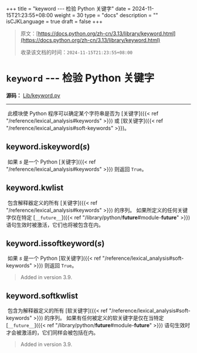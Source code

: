 +++
title = "keyword --- 检验 Python 关键字"
date = 2024-11-15T21:23:55+08:00
weight = 30
type = "docs"
description = ""
isCJKLanguage = true
draft = false
+++

> 原文：[https://docs.python.org/zh-cn/3.13/library/keyword.html](https://docs.python.org/zh-cn/3.13/library/keyword.html)
>
> 收录该文档的时间：`2024-11-15T21:23:55+08:00`

# `keyword` --- 检验 Python 关键字

**源码：** [Lib/keyword.py](https://github.com/python/cpython/tree/3.13/Lib/keyword.py)

------

​	此模块使 Python 程序可以确定某个字符串是否为 [关键字]({{< ref "/reference/lexical_analysis#keywords" >}}) 或 [软关键字]({{< ref "/reference/lexical_analysis#soft-keywords" >}})。

## keyword.**iskeyword**(*s*)

​	如果 *s* 是一个 Python [关键字]({{< ref "/reference/lexical_analysis#keywords" >}}) 则返回 `True`。

## keyword.**kwlist**

​	包含解释器定义的所有 [关键字]({{< ref "/reference/lexical_analysis#keywords" >}}) 的序列。 如果所定义的任何关键字仅在特定 [`__future__`]({{< ref "/library/python/__future__#module-__future__" >}}) 语句生效时被激活，它们也将被包含在内。

## keyword.**issoftkeyword**(*s*)

​	如果 *s* 是一个 Python [软关键字]({{< ref "/reference/lexical_analysis#soft-keywords" >}}) 则返回 `True`。

> Added in version 3.9.
>

## keyword.**softkwlist**

​	包含为解释器定义的所有 [软关键字]({{< ref "/reference/lexical_analysis#soft-keywords" >}}) 的序列。 如果有任何被定义的软关键字是仅在当特定 [`__future__`]({{< ref "/library/python/__future__#module-__future__" >}}) 语句生效时才会被激活的，它们同样会被包括在内。

> Added in version 3.9.
>
